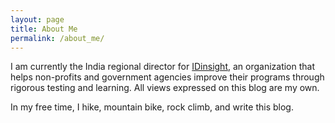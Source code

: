 ```yaml
---
layout: page
title: About Me
permalink: /about_me/
---
```


I am currently the India regional director for [IDinsight](http://www.idinsight.org), an organization that helps non-profits and government agencies improve their programs through rigorous testing and learning.  All views expressed on this blog are my own.

In my free time, I hike, mountain bike, rock climb, and write this blog. 
